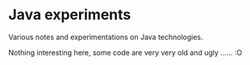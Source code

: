 # Java experiments

Various notes and experimentations on Java technologies.

Nothing interesting here, some code are very very old and ugly ...... :O